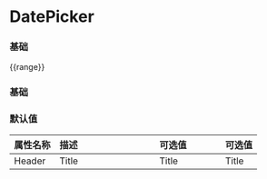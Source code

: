 # DatePicker

<!-- start -->

### 基础

<div class="code">
  <p>{{range}}</p>
  <m-switch :checked.sync="range"></m-switch>
  <p></p>
  <m-row :gutter="12">
    <m-col :span="8">
      <m-date-picker :range="range" placeholder="请选择时间" type="time"></m-date-picker>
    </m-col>
    <m-col :span="16">
      <m-date-picker :range="true" placeholder="请选择日期" type="time"></m-date-picker>
    </m-col>
    <m-col :span="8">
      <m-date-picker :range="range" v-model="date6" placeholder="请选择时间" type="time"></m-date-picker>
    </m-col>
    <m-col :span="16">
      <m-date-picker :range="true" v-model="date61" placeholder="请选择日期" type="time"></m-date-picker>
    </m-col>
    <m-col :span="8">
      <m-date-picker :mutiple="true" placeholder="请选择日期" type="date"></m-date-picker>
    </m-col>
    <m-col :span="16">
      <m-date-picker :range="true" placeholder="请选择日期" type="date"></m-date-picker>
    </m-col>
    <m-col :span="8">
      <m-date-picker :range="range" v-model="date1" placeholder="请选择日期" type="date"></m-date-picker>
    </m-col>
    <m-col :span="16">
      <m-date-picker :range="true" v-model="date11" placeholder="请选择日期" type="date"></m-date-picker>
    </m-col>
    <m-col :span="8">
      <m-date-picker :range="range" placeholder="请选择日期时间" type="datetime"></m-date-picker>
    </m-col>
    <m-col :span="16">
      <m-date-picker :range="true" placeholder="请选择日期" type="datetime"></m-date-picker>
    </m-col>
    <m-col :span="8">
      <m-date-picker :range="range" v-model="date2" placeholder="请选择日期时间" type="datetime"></m-date-picker>
    </m-col>
    <m-col :span="16">
      <m-date-picker :range="true" v-model="date21" placeholder="请选择日期" type="datetime"></m-date-picker>
    </m-col>
    <m-col :span="8">
      <m-date-picker :mutiple="true" :range="range" placeholder="请选择年份" type="year"></m-date-picker>
    </m-col>
    <m-col :span="16">
      <m-date-picker :range="true" placeholder="请选择日期" type="year"></m-date-picker>
    </m-col>
    <m-col :span="8">
      <m-date-picker :range="range" v-model="date3" placeholder="请选择年份" type="year"></m-date-picker>
    </m-col>
    <m-col :span="16">
      <m-date-picker :range="true" v-model="date31" placeholder="请选择日期" type="year"></m-date-picker>
    </m-col>
    <m-col :span="8">
      <m-date-picker :mutiple="true" :range="range" placeholder="请选择月份" type="month"></m-date-picker>
    </m-col>
    <m-col :span="16">
      <m-date-picker :range="true" placeholder="请选择日期" type="month"></m-date-picker>
    </m-col>
    <m-col :span="8">
      <m-date-picker :range="range" v-model="date4" placeholder="请选择月份" type="month"></m-date-picker>
    </m-col>
    <m-col :span="16">
      <m-date-picker :range="true" v-model="date41" placeholder="请选择日期" type="month"></m-date-picker>
    </m-col>
    <m-col :span="12">
      <m-date-picker :range="range" placeholder="请选择星期" type="week"></m-date-picker>
    </m-col>
    <m-col :span="12">
      <m-date-picker v-model="date5" :range="range" placeholder="请选择星期" type="week"></m-date-picker>
    </m-col>
    <m-col :span="8">
      <m-date-picker :range="range" placeholder="请选择季度" type="quart"></m-date-picker>
    </m-col>
    <m-col :span="24">
      <m-date-picker :range="range" v-model="date7" placeholder="请选择季度" type="quart"></m-date-picker>
    </m-col>
  </m-row>
</div>

<!-- end -->

<!-- start -->

### 基础

<div class="code">
</div>

<!-- end -->


<!-- start -->

### 默认值

|属性名称|描述<div style="width:160px;"></div>|可选值<div style="width:100px;"></div>|可选值<div style="width:40px;"></div>|
|:----|:---------|:-----|:----|
|Header|Title|Title|Title|

<!-- end -->

<script>
  var previews = document.querySelectorAll('.code')
  for (var i = 0; i < previews.length; i++) {
    new Vue({
      el: previews[i],
      data: function () {
        return {
          date1: '2021/6/5',
          date11: ['2021/6/5', '2021/6/24'],
          date2: '2021/7/5 12:00:00',
          date21: ['2021/7/5 12:00:00', '2021/7/16 12:00:00'],
          date3: '2020',
          date31: ['2020', '2056'],
          date4: '2020/4',
          date41: ['2020/4', '2023/12'],
          date5: '2021/32',
          date51: ['2021/32', '2021/44'],
          date6: '08:59:00',
          date61: ['08:59:00', '12:00:00'],
          date7: '2020/1',
          range: false
        }
      }
    })
  }
</script>